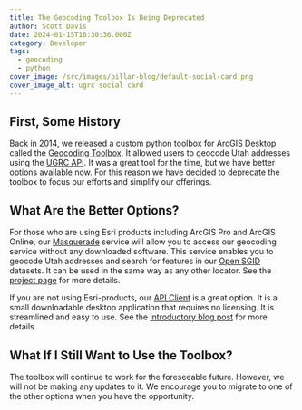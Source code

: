 ```yaml
---
title: The Geocoding Toolbox Is Being Deprecated
author: Scott Davis
date: 2024-01-15T16:30:36.000Z
category: Developer
tags:
  - geocoding
  - python
cover_image: /src/images/pillar-blog/default-social-card.png
cover_image_alt: ugrc social card
---
```


## First, Some History

Back in 2014, we released a custom python toolbox for ArcGIS Desktop called the [Geocoding Toolbox](https://github.com/agrc/geocoding-toolbox). It allowed users to geocode Utah addresses using the [UGRC API](https://api.mapserv.utah.gov/#geocoding). It was a great tool for the time, but we have better options available now. For this reason we have decided to deprecate the toolbox to focus our efforts and simplify our offerings.

## What Are the Better Options?

For those who are using Esri products including ArcGIS Pro and ArcGIS Online, our [Masquerade](/products/sgid/address/masquerade/) service will allow you to access our geocoding service without any downloaded software. This service enables you to geocode Utah addresses and search for features in our [Open SGID](/products/sgid) datasets. It can be used in the same way as any other locator. See the [project page](https://github.com/agrc/masquerade?tab=readme-ov-file#masquerade) for more details.

If you are not using Esri-products, our [API Client](/products/sgid/address/api-client/) is a great option. It is a small downloadable desktop application that requires no licensing. It is streamlined and easy to use. See the [introductory blog post](/blog/2021-11-29-introducing-the-official-ugrc-api-client) for more details.

## What If I Still Want to Use the Toolbox?

The toolbox will continue to work for the foreseeable future. However, we will not be making any updates to it. We encourage you to migrate to one of the other options when you have the opportunity.
